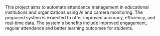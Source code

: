 This project aims to automate attendance management in educational institutions and organizations using AI and camera monitoring. The proposed system is expected to offer improved accuracy, efficiency, and real-time data. The system's benefits include improved engagement, regular attendance and better learning outcomes for students.
